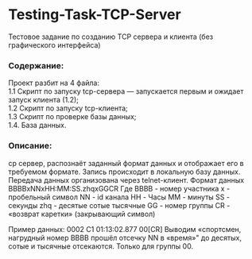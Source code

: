 # Testing-Task-TCP-Server
Тестовое задание по созданию TCP сервера и клиента (без графического интерфейса)


### Содержание:
Проект разбит на 4 файла:\
1.1 Скрипт по запуску tcp-сервера — запускается первым и ожидает запуск клиента (1.2);\
1.2 Скрипт по запуску tcp-клиента;\
1.3 Скрипт по проверке базы данных;\
1.4. База данных.

### Описание:
cp сервер, распознаёт заданный формат данных и отображает его в требуемом формате. 
Запись происходит в локальную базу данных. 
Передача данных организована через telnet-клиент. 
Формат данных BBBBxNNxHH:MM:SS.zhqxGGCR Где BBBB - номер участника x - пробельный символ NN - id канала HH - Часы MM - минуты SS - секунды zhq - десятые сотые тысячные GG - номер группы CR - «возврат каретки» (закрывающий символ) 

Пример данных: 0002 C1 01:13:02.877 00[CR] Выводим «спортсмен, нагрудный номер BBBB прошёл отсечку NN в «время»" до десятых, сотые и тысячные отсекаются. Только для группы 00.
